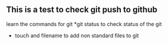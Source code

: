 ## This is a test to check git push to github

learn the commands for git
*git status to check status of the git
* touch and filename to add non standard files to git

